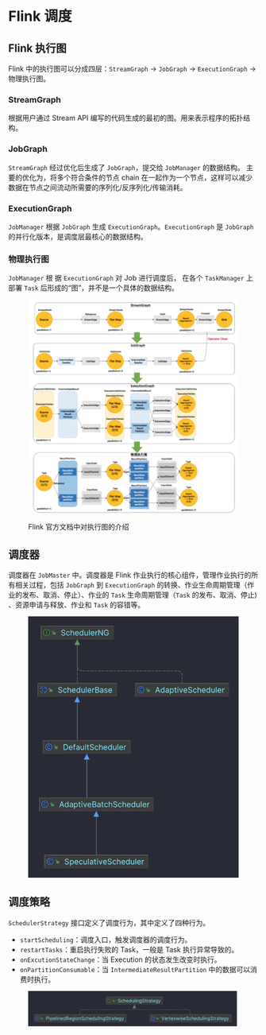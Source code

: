 # Flink 调度

## Flink 执行图

Flink 中的执行图可以分成四层：`StreamGraph` -> `JobGraph` -> `ExecutionGraph` -> 物理执行图。

### StreamGraph

根据用户通过 Stream API 编写的代码生成的最初的图。用来表示程序的拓扑结构。

### JobGraph

`StreamGraph` 经过优化后生成了 `JobGraph`，提交给 `JobManager` 的数据结构。 主要的优化为，将多个符合条件的节点 chain 在一起作为一个节点，这样可以减少数据在节点之间流动所需要的序列化/反序列化/传输消耗。

### ExecutionGraph

`JobManager` 根据 `JobGraph` 生成 `ExecutionGraph`。`ExecutionGraph` 是 `JobGraph` 的并行化版本，是调度层最核心的数据结构。

### 物理执行图

`JobManager` 根 据 `ExecutionGraph` 对 Job 进行调度后， 在各个 `TaskManager` 上部署 `Task` 后形成的“图”，并不是一个具体的数据结构。

<figure><img src=".gitbook/assets/image (1) (1).png" alt=""><figcaption><p>Flink 官方文档中对执行图的介绍</p></figcaption></figure>

## 调度器

调度器在 `JobMaster` 中。调度器是 Flink 作业执行的核心组件，管理作业执行的所有相关过程，包括 `JobGraph` 到 `ExecutionGraph` 的转换、作业生命周期管理（作业的发布、取消、停止）、作业的 `Task` 生命周期管理（`Task` 的发布、取消、停止) 、资源申请与释放、作业和 `Task` 的容错等。

<figure><img src=".gitbook/assets/image.png" alt=""><figcaption></figcaption></figure>

## 调度策略

`SchedulerStrategy` 接口定义了调度行为，其中定义了四种行为。

* `startScheduling`：调度入口，触发调度器的调度行为。
* `restartTasks`：重启执行失败的 Task，一般是 Task 执行异常导致的。
* `onExcutionStateChange`：当 Execution 的状态发生改变时执行。
* `onPartitionConsumable`：当 `IntermediateResultPartition` 中的数据可以消费时执行。

<figure><img src=".gitbook/assets/image (1).png" alt=""><figcaption></figcaption></figure>
